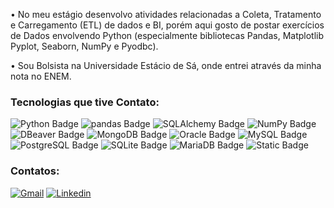 • No meu estágio desenvolvo atividades relacionadas a Coleta, Tratamento e Carregamento (ETL) de dados e BI, porém aqui gosto de postar exercícios de Dados envolvendo Python (especialmente bibliotecas Pandas, Matplotlib Pyplot, Seaborn, NumPy e Pyodbc).

• Sou Bolsista na Universidade Estácio de Sá, onde entrei através da minha nota no ENEM.

### Tecnologias que tive Contato:

![Python Badge](https://img.shields.io/badge/Python-3776AB?logo=python&logoColor=fff&style=flat-square) ![pandas Badge](https://img.shields.io/badge/pandas-150458?logo=pandas&logoColor=fff&style=flat-square) ![SQLAlchemy Badge](https://img.shields.io/badge/SQLAlchemy-D71F00?logo=sqlalchemy&logoColor=fff&style=flat-square) ![NumPy Badge](https://img.shields.io/badge/NumPy-013243?logo=numpy&logoColor=fff&style=flat-square) ![DBeaver Badge](https://img.shields.io/badge/DBeaver-382923?logo=dbeaver&logoColor=fff&style=flat-square) ![MongoDB Badge](https://img.shields.io/badge/MongoDB-47A248?logo=mongodb&logoColor=fff&style=flat-square) ![Oracle Badge](https://img.shields.io/badge/Oracle-F80000?logo=oracle&logoColor=fff&style=flat-square) ![MySQL Badge](https://img.shields.io/badge/MySQL-4479A1?logo=mysql&logoColor=fff&style=flat-square) ![PostgreSQL Badge](https://img.shields.io/badge/PostgreSQL-4169E1?logo=postgresql&logoColor=fff&style=flat-square) ![SQLite Badge](https://img.shields.io/badge/SQLite-003B57?logo=sqlite&logoColor=fff&style=flat-square) ![MariaDB Badge](https://img.shields.io/badge/MariaDB-003545?logo=mariadb&logoColor=fff&style=flat-square) <img alt="Static Badge" src="https://img.shields.io/badge/R-Studio-blue">


### Contatos:

[![Gmail](https://img.shields.io/badge/Gmail-D14836?style=for-the-badge&logo=gmail&logoColor=white)](miguelmzastrow@gmail.com) [![Linkedin](https://img.shields.io/badge/LinkedIn-0077B5?style=for-the-badge&logo=linkedin&logoColor=white)](https://www.linkedin.com/in/miguel-meirellesz)
